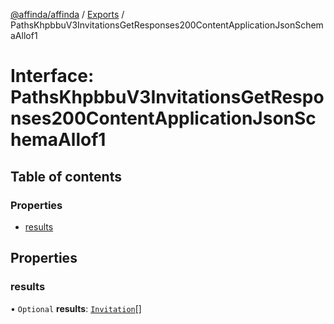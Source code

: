 [@affinda/affinda](../README.md) / [Exports](../modules.md) / PathsKhpbbuV3InvitationsGetResponses200ContentApplicationJsonSchemaAllof1

# Interface: PathsKhpbbuV3InvitationsGetResponses200ContentApplicationJsonSchemaAllof1

## Table of contents

### Properties

- [results](PathsKhpbbuV3InvitationsGetResponses200ContentApplicationJsonSchemaAllof1.md#results)

## Properties

### results

• `Optional` **results**: [`Invitation`](Invitation.md)[]
